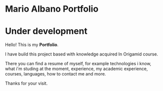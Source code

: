 # Mario Albano Portfolio

# Under development

Hello! This is my **Portfolio**. 

I have build this project based with knowledge acquired In Origamid course. 

There you can find a resume of myself, for example technologies i know, what i'm studing at the moment, experience, my academic experience, courses, languages, how to contact me and more.

Thanks for your visit.
